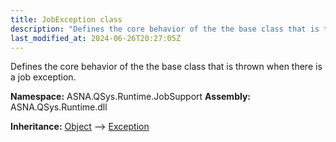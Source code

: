 ```yaml
---
title: JobException class
description: "Defines the core behavior of the the base class that is thrown when there is a job exception. "
last_modified_at: 2024-06-26T20:27:05Z
---
```


Defines the core behavior of the the base class that is thrown when there is a job exception.

**Namespace:** ASNA.QSys.Runtime.JobSupport
**Assembly:** ASNA.QSys.Runtime.dll

**Inheritance:** [Object](https://docs.microsoft.com/en-us/dotnet/api/system.object) --> [Exception](https://docs.microsoft.com/en-us/dotnet/api/system.exception)
<br>
<br>

